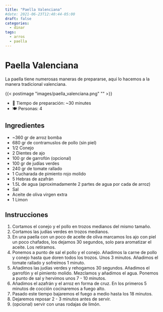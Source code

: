```yaml
---
title: "Paella Valenciana"
#date: 2021-06-23T12:40:44-05:00
draft: false
categories: 
  - dinar
tags: 
  - arros 
  - paella
---
```


# Paella Valenciana

La paella tiene numerosas maneras de prepararse, aqui lo hacemos a la manera tradicional valenciana. 

{{< postimage "images/paella_valenciana.png" "" >}}

- 🍳 Tiempo de preparación: ~30 minutes
- 🍽️  Personas: 4

## Ingredientes

- ~360 gr de arroz bomba
- 680 gr de contramuslos de pollo (sin piel)
- 1/2 Conejo
- 2 Dientes de ajo
- 100 gr de garrofón (opcional)
- 100 gr de judías verdes
- 240 gr de tomate rallado
- 1 Cucharada de pimiento rojo molido
- 5 Hebras de azafrán
- 1.5L de agua (aproximadamente 2 partes de agua por cada de arroz)
- Sal
- Aceite de oliva virgen extra
- 1 Limon

## Instrucciones 

1. Cortamos el conejo y el pollo en trozos medianos del mismo tamaño.
2. Cortamos las judías verdes en trozos medianos.
3. En una paella con un poco de aceite de oliva marcamos los ajo con piel un poco chafados, los dejamos 30 segundos, solo para aromatizar el aceite. Los retiramos.
4. Ponemos a punto de sal el pollo y el conejo. Añadimos la carne de pollo y conejo hasta que doren todos los trozos. Unos 3 minutos. Añadimos el tomate rallado y sofreímos 1 minuto.
5. Añadimos las judías verdes y rehogamos 30 segundos. Añadimos el garrofón y el pimiento molido. Mezclamos y añadimos el agua. Ponemos a punto de sal y hervimos unos 7 - 10 minutos.
6. Añadimos el azafrán y el arroz en forma de cruz. En los primeros 5 minutos de cocción cocinaremos a fuego alto.
7. Pasado este tiempo bajaremos el fuego a medio hasta los 18 minutos.
8. Dejaremos reposar 2 - 3 minutos antes de servir.
9. (opcional) servir con unas rodajas de limón.

